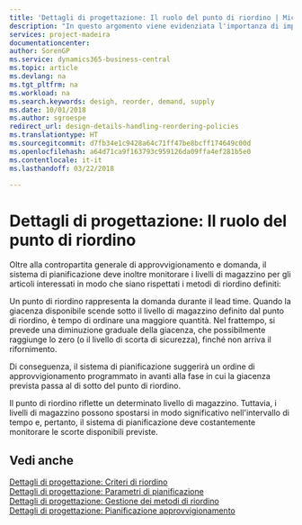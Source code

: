 ```yaml
---
title: 'Dettagli di progettazione: Il ruolo del punto di riordino | Microsoft Docs'
description: "In questo argomento viene evidenziata l'importanza di impostare un punto di riordino, in modo da sapere quando è necessario approvvigionare il magazzino."
services: project-madeira
documentationcenter: 
author: SorenGP
ms.service: dynamics365-business-central
ms.topic: article
ms.devlang: na
ms.tgt_pltfrm: na
ms.workload: na
ms.search.keywords: desigh, reorder, demand, supply
ms.date: 10/01/2018
ms.author: sgroespe
redirect_url: design-details-handling-reordering-policies
ms.translationtype: HT
ms.sourcegitcommit: d7fb34e1c9428a64c71ff47be8bcff174649c00d
ms.openlocfilehash: a64d71ca9f163793c959126da09ffa4ef281b5e0
ms.contentlocale: it-it
ms.lasthandoff: 03/22/2018

---
```

# <a name="design-details-the-role-of-the-reorder-point"></a>Dettagli di progettazione: Il ruolo del punto di riordino
Oltre alla contropartita generale di approvvigionamento e domanda, il sistema di pianificazione deve inoltre monitorare i livelli di magazzino per gli articoli interessati in modo che siano rispettati i metodi di riordino definiti:  

Un punto di riordino rappresenta la domanda durante il lead time. Quando la giacenza disponibile scende sotto il livello di magazzino definito dal punto di riordino, è tempo di ordinare una maggiore quantità. Nel frattempo, si prevede una diminuzione graduale della giacenza, che possibilmente raggiunge lo zero (o il livello di scorta di sicurezza), finché non arriva il rifornimento.  

Di conseguenza, il sistema di pianificazione suggerirà un ordine di approvvigionamento programmato in avanti alla fase in cui la giacenza prevista passa al di sotto del punto di riordino.  

Il punto di riordino riflette un determinato livello di magazzino. Tuttavia, i livelli di magazzino possono spostarsi in modo significativo nell'intervallo di tempo e, pertanto, il sistema di pianificazione deve costantemente monitorare le scorte disponibili previste.  

## <a name="see-also"></a>Vedi anche  
[Dettagli di progettazione: Criteri di riordino](design-details-reordering-policies.md)   
[Dettagli di progettazione: Parametri di pianificazione](design-details-planning-parameters.md)   
[Dettagli di progettazione: Gestione dei metodi di riordino](design-details-handling-reordering-policies.md)   
[Dettagli di progettazione: Pianificazione approvvigionamento](design-details-supply-planning.md)

